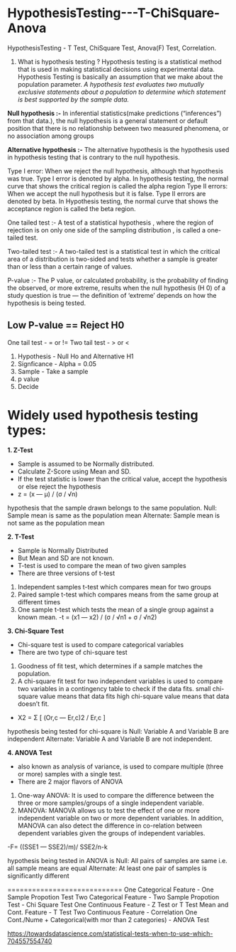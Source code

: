 # HypothesisTesting---T-ChiSquare-Anova
HypothesisTesting - T Test, ChiSquare Test, Anova(F) Test, Correlation.

1. What is hypothesis testing ?
Hypothesis testing is a statistical method that is used in making statistical decisions using experimental data. Hypothesis Testing is basically an assumption that we make about the population parameter.
_A hypothesis test evaluates two mutually exclusive statements about a population to determine which statement is best supported by the sample data._

__Null hypothesis :-__ In inferential statistics(make predictions (“inferences”) from that data.), the null hypothesis is a general statement or default position that there is no relationship between two measured phenomena, or no association among groups

__Alternative hypothesis :-__ The alternative hypothesis is the hypothesis used in hypothesis testing that is contrary to the null hypothesis.

Type I error: When we reject the null hypothesis, although that hypothesis was true. Type I error is denoted by alpha. In hypothesis testing, the normal curve that shows the critical region is called the alpha region
Type II errors: When we accept the null hypothesis but it is false. Type II errors are denoted by beta. In Hypothesis testing, the normal curve that shows the acceptance region is called the beta region.

One tailed test :- A test of a statistical hypothesis , where the region of rejection is on only one side of the sampling distribution , is called a one-tailed test.

Two-tailed test :- A two-tailed test is a statistical test in which the critical area of a distribution is two-sided and tests whether a sample is greater than or less than a certain range of values.

P-value :- The P value, or calculated probability, is the probability of finding the observed, or more extreme, results when the null hypothesis (H 0) of a study question is true — the definition of ‘extreme’ depends on how the hypothesis is being tested.

__Low P-value == Reject H0__
---------------------------------------------------------------------------------------------------------------------------------------------------------------------------------

One tail test - = or !=
Two tail test - > or <

1. Hypothesis - Null Ho and Alternative H1
2. Signficance - Alpha = 0.05
3. Sample - Take a sample
4. p value
5. Decide

# Widely used hypothesis testing types:

__1. Z-Test__
- Sample is assumed to be Normally distributed.
- Calculate Z-Score using Mean and SD.
- If the test statistic is lower than the critical value, accept the hypothesis or else reject the hypothesis
- z = (x — μ) / (σ / √n)

hypothesis that the sample drawn belongs to the same population.
Null: Sample mean is same as the population mean
Alternate: Sample mean is not same as the population mean


__2. T-Test__
- Sample is Normally Distributed
- But Mean and SD are not known.
- T-test is used to compare the mean of two given samples
- There are three versions of t-test
1. Independent samples t-test which compares mean for two groups
2. Paired sample t-test which compares means from the same group at different times
3. One sample t-test which tests the mean of a single group against a known mean.
-t = (x1 — x2) / (σ / √n1 + σ / √n2)


__3. Chi-Square Test__
- Chi-square test is used to compare categorical variables
- There are two type of chi-square test
1. Goodness of fit test, which determines if a sample matches the population.
2. A chi-square fit test for two independent variables is used to compare two variables in a contingency table to check if the data fits.
  small chi-square value means that data fits
  high chi-square value means that data doesn’t fit.
- Χ2 = Σ [ (Or,c — Er,c)2 / Er,c ]
  
hypothesis being tested for chi-square is
Null: Variable A and Variable B are independent
Alternate: Variable A and Variable B are not independent.


__4. ANOVA Test__
- also known as analysis of variance, is used to compare multiple (three or more) samples with a single test.
- There are 2 major flavors of ANOVA
1. One-way ANOVA: It is used to compare the difference between the three or more samples/groups of a single independent variable.
2. MANOVA: MANOVA allows us to test the effect of one or more independent variable on two or more dependent variables. In addition, MANOVA can also detect the difference in co-relation between dependent variables given the groups of independent variables.

-F= ((SSE1 — SSE2)/m)/ SSE2/n-k

hypothesis being tested in ANOVA is
Null: All pairs of samples are same i.e. all sample means are equal
Alternate: At least one pair of samples is significantly different

============================
One Categorical Feature - One Sample Propotion Test
Two Categorical Feature - Two Sample Propotion Test - Chi Square Test
One Continuous Feature - Z Test or T Test
Mean and Cont. Feature - T Test
Two Continuous Feature - Correlation
One Cont./Nume + Categorical(with mor than 2 categories) - ANOVA Test

https://towardsdatascience.com/statistical-tests-when-to-use-which-704557554740
